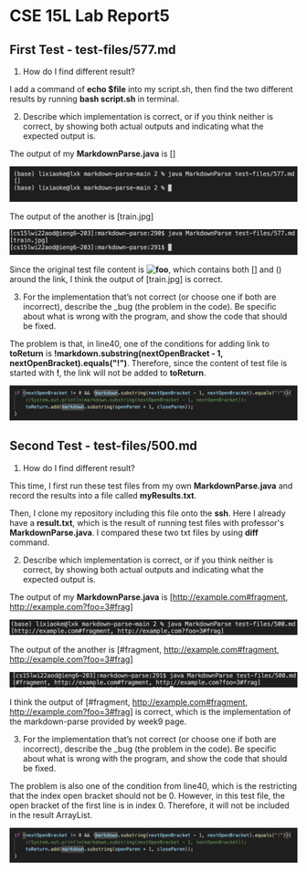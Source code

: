 # CSE 15L Lab Report5

## **First Test - test-files/577.md**
1. How do I find different result?

I add a command of **echo $file** into my script.sh, then find the two different results by running **bash script.sh** in terminal.


2. Describe which implementation is correct, or if you think neither is correct, by showing both actual outputs and indicating what the expected output is.

The output of my **MarkdownParse.java** is []

![image](image5/pic1.png)

The output of the another is [train.jpg]

![image](image5/pic2.png)

Since the original test file content is **![foo](train.jpg)**, which contains both [] and () around the link, I think the output of [train.jpg] is correct.


3. For the implementation that’s not correct (or choose one if both are incorrect), describe the _bug (the problem in the code). Be specific about what is wrong with the program, and show the code that should be fixed.

The problem is that, in line40, one of the conditions for adding link to **toReturn** is **!markdown.substring(nextOpenBracket - 1, nextOpenBracket).equals("!")**. Therefore, since the content of test file is started with **!**, the link will not be added to **toReturn**.

![image](image5/pic3.png)



## **Second Test - test-files/500.md**
1. How do I find different result?

This time, I first run these test files from my own **MarkdownParse.java** and record the results into a file called **myResults.txt**.

Then, I clone my repository including this file onto the **ssh**. Here I already have a **result.txt**, which is the result of running test files with professor's **MarkdownParse.java**. I compared these two txt files by using **diff** command.


2. Describe which implementation is correct, or if you think neither is correct, by showing both actual outputs and indicating what the expected output is.

The output of my **MarkdownParse.java** is [http://example.com#fragment, http://example.com?foo=3#frag]

![image](image5/pic5.png)

The output of the another is [#fragment, http://example.com#fragment, http://example.com?foo=3#frag]

![image](image5/pic4.png)


I think the output of [#fragment, http://example.com#fragment, http://example.com?foo=3#frag] is correct, which is the implementation of the markdown-parse provided by week9 page.


3. For the implementation that’s not correct (or choose one if both are incorrect), describe the _bug (the problem in the code). Be specific about what is wrong with the program, and show the code that should be fixed.


The problem is also one of the condition from line40, which is the restricting that the index open bracket should not be 0. However, in this test file, the open bracket of the first line is in index 0. Therefore, it will not be included in the result ArrayList.

![image](image5/pic3.png)
